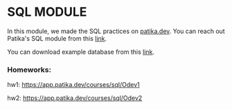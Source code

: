 # SQL MODULE
In this module, we made the SQL practices on [patika.dev](https://www.patika.dev). You can reach out Patika's SQL module from this [link](https://app.patika.dev/courses/sql).

You can download example database from this [link](https://www.postgresqltutorial.com/postgresql-sample-database/).


### Homeworks:

hw1: https://app.patika.dev/courses/sql/Odev1

hw2: https://app.patika.dev/courses/sql/Odev2

